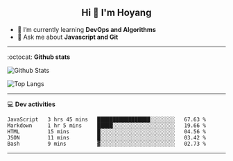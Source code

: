 <h2 align="center">Hi 👋 I'm Hoyang</h2>

- 🌱 I’m currently learning **DevOps and Algorithms**
- 💬 Ask me about **Javascript and Git**

-------

:octocat: **Github stats**

![Github Stats](https://github-readme-stats.vercel.app/api?username=hoyangtsai&count_private=true&show_icons=true&theme=blueberry)

![Top Langs](https://github-readme-stats.vercel.app/api/top-langs/?username=hoyangtsai&theme=blueberry&layout=compact&langs_count=8)

-------

:computer: **Dev activities**
<!--START_SECTION:waka-->
```text
JavaScript   3 hrs 45 mins   █████████████████░░░░░░░░   67.63 % 
Markdown     1 hr 5 mins     █████░░░░░░░░░░░░░░░░░░░░   19.66 % 
HTML         15 mins         █░░░░░░░░░░░░░░░░░░░░░░░░   04.56 % 
JSON         11 mins         █░░░░░░░░░░░░░░░░░░░░░░░░   03.42 % 
Bash         9 mins          ▓░░░░░░░░░░░░░░░░░░░░░░░░   02.73 % 
```
<!--END_SECTION:waka-->

-------
